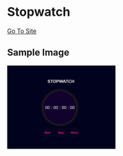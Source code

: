 # Stopwatch
<a href="https://anupeshverma.github.io/Stopwatch/">Go To Site</a>

## Sample Image
<p><img src="stopwatch.png", width="50%", alt="Image is Unavailable"/></p>
